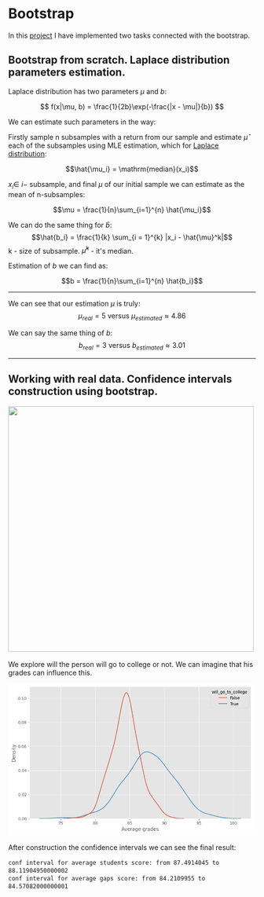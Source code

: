 # Bootstrap

In this [project](https://github.com/privet1mir/Econometrics-Data-Analysis-School-at-HSE/blob/main/Bootstrap/Bootstrap.ipynb) I have implemented two tasks connected with the bootstrap. 

## Bootstrap from scratch. Laplace distribution parameters estimation. 

Laplace distribution has two parameters $\mu$ and $b$:

$$
f(x|\mu, b) = \frac{1}{2b}\exp(-\frac{|x - \mu|}{b})
$$

We can estimate such parameters in the way: 

Firstly sample n subsamples with a return from our sample and estimate $\hat{\mu}$ each of the subsamples using MLE estimation, which for [Laplace distribution](https://en.wikipedia.org/wiki/Laplace_distribution):

$$\hat{\mu_i} = \mathrm{median}(x_i)$$

$x_i \in$  $i-$ subsample, and final $\mu$ of our initial sample we can estimate as the mean of n-subsamples:

$$\mu = \frac{1}{n}\sum_{i=1}^{n} \hat{\mu_i}$$


We can do the same thing for $\hat{b}$:
$$\hat{b_i} = \frac{1}{k} \sum_{i = 1}^{k} |x_i - \hat{\mu}^k|$$
k - size of subsample. $\hat{\mu}^k$ - it's median.

Estimation of $b$ we can find as:

$$b = \frac{1}{n}\sum_{i=1}^{n} \hat{b_i}$$

---

We can see that our estimation $\mu$ is truly: $$\mu_{real} = 5 \text{ versus } \mu_{estimated} \approx 4.86$$

We can say the same thing of $b$: $$b_{real} = 3 \text{ versus } b_{estimated} \approx 3.01$$

---
## Working with real data. Confidence intervals construction using bootstrap. 

<img src=https://wp.dailybruin.com/images/2019/08/gap-years--910x1024.png width="500" height="500">

We explore will the person will go to college or not. We can imagine that his grades can influence this.

<img src=https://github.com/privet1mir/Econometrics-Data-Analysis-School-at-HSE/blob/main/Bootstrap/density%20graph.png width="500">

After construction the confidence intervals we can see the final result: 

```
conf interval for average students score: from 87.4914045 to 88.11904950000002
conf interval for average gaps score: from 84.2109955 to 84.57082000000001
```

